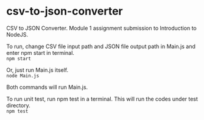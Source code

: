 # csv-to-json-converter
CSV to JSON Converter. Module 1 assignment submission to Introduction to NodeJS.

To run, change CSV file input path and JSON file output path in Main.js and enter npm start in terminal.
<br />
`npm start`

Or, just run Main.js itself.
<br />
`node Main.js`

Both commands will run Main.js.

To run unit test, run npm test in a terminal. This will run the codes under test directory.
<br />
`npm test`
